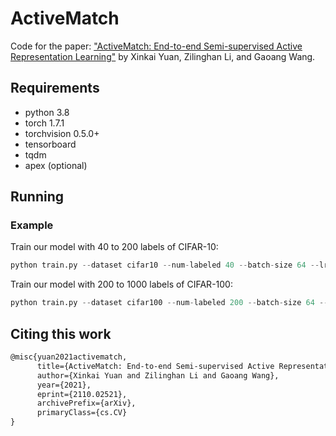 # ActiveMatch

Code for the paper: ["ActiveMatch: End-to-end Semi-supervised Active Representation Learning"](https://arxiv.org/abs/2110.02521) by Xinkai Yuan, Zilinghan Li, and Gaoang Wang.

## Requirements

-   python 3.8
-   torch 1.7.1
-   torchvision 0.5.0+
-   tensorboard
-   tqdm
-   apex (optional)

## Running

### Example

Train our model with 40 to 200 labels of CIFAR-10:

```python
python train.py --dataset cifar10 --num-labeled 40 --batch-size 64 --lr 0.03 --expand-labels --seed 5 --out results/cifar10@40-200 --stop-active 200 --num-sample 32 --epoch-warmup 15
```

Train our model with 200 to 1000 labels of CIFAR-100:

```python
python train.py --dataset cifar100 --num-labeled 200 --batch-size 64 --lr 0.03 --expand-labels --seed 5 --out results/cifar10@200-1000 --stop-active 1000 --num-sample 4 --epoch-warmup 15
```

## Citing this work

```latex
@misc{yuan2021activematch,
      title={ActiveMatch: End-to-end Semi-supervised Active Representation Learning}, 
      author={Xinkai Yuan and Zilinghan Li and Gaoang Wang},
      year={2021},
      eprint={2110.02521},
      archivePrefix={arXiv},
      primaryClass={cs.CV}
}
```
